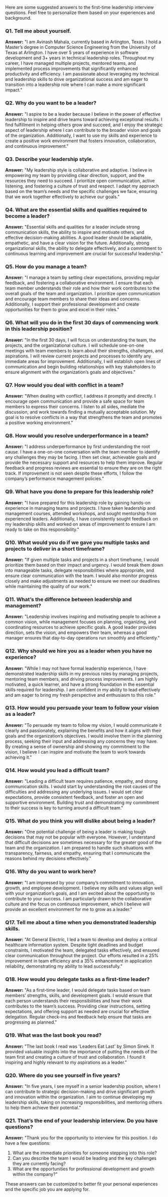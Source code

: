 Here are some suggested answers to the first-time leadership interview questions. Feel free to personalize them based on your experiences and background.

### Q1. Tell me about yourself.
**Answer:**
"I am Avinash Mahala, currently based in Arlington, Texas. I hold a Master’s degree in Computer Science Engineering from the University of Texas at Arlington. I have over 5 years of experience in software development and 3+ years in technical leadership roles. Throughout my career, I have managed multiple projects, mentored teams, and implemented process improvements that significantly enhanced productivity and efficiency. I am passionate about leveraging my technical and leadership skills to drive organizational success and am eager to transition into a leadership role where I can make a more significant impact."

### Q2. Why do you want to be a leader?
**Answer:**
"I aspire to be a leader because I believe in the power of effective leadership to inspire and drive teams toward achieving exceptional results. I find fulfillment in helping others grow and succeed, and I enjoy the strategic aspect of leadership where I can contribute to the broader vision and goals of the organization. Additionally, I want to use my skills and experience to create a positive work environment that fosters innovation, collaboration, and continuous improvement."

### Q3. Describe your leadership style.
**Answer:**
"My leadership style is collaborative and adaptive. I believe in empowering my team by providing clear direction, support, and the resources they need to succeed. I prioritize open communication, active listening, and fostering a culture of trust and respect. I adapt my approach based on the team’s needs and the specific challenges we face, ensuring that we work together effectively to achieve our goals."

### Q4. What are the essential skills and qualities required to become a leader?
**Answer:**
"Essential skills and qualities for a leader include strong communication skills, the ability to inspire and motivate others, and effective decision-making abilities. A good leader should be adaptable, empathetic, and have a clear vision for the future. Additionally, strong organizational skills, the ability to delegate effectively, and a commitment to continuous learning and improvement are crucial for successful leadership."

### Q5. How do you manage a team?
**Answer:**
"I manage a team by setting clear expectations, providing regular feedback, and fostering a collaborative environment. I ensure that each team member understands their role and how their work contributes to the overall goals of the team and organization. I prioritize open communication and encourage team members to share their ideas and concerns. Additionally, I support their professional development and create opportunities for them to grow and excel in their roles."

### Q6. What will you do in the first 30 days of commencing work in this leadership position?
**Answer:**
"In the first 30 days, I will focus on understanding the team, the projects, and the organizational culture. I will schedule one-on-one meetings with team members to learn about their strengths, challenges, and aspirations. I will review current projects and processes to identify any immediate areas for improvement. Additionally, I will establish open lines of communication and begin building relationships with key stakeholders to ensure alignment with the organization’s goals and objectives."

### Q7. How would you deal with conflict in a team?
**Answer:**
"When dealing with conflict, I address it promptly and directly. I encourage open communication and provide a safe space for team members to express their concerns. I listen to all sides, mediate the discussion, and work towards finding a mutually acceptable solution. My goal is to resolve conflicts in a way that strengthens the team and promotes a positive working environment."

### Q8. How would you resolve underperformance in a team?
**Answer:**
"I address underperformance by first understanding the root cause. I have a one-on-one conversation with the team member to identify any challenges they may be facing. I then set clear, achievable goals and provide the necessary support and resources to help them improve. Regular feedback and progress reviews are essential to ensure they are on the right track. If improvement is not seen despite these efforts, I follow the company’s performance management policies."

### Q9. What have you done to prepare for this leadership role?
**Answer:**
"I have prepared for this leadership role by gaining hands-on experience in managing teams and projects. I have taken leadership and management courses, attended workshops, and sought mentorship from experienced leaders. Additionally, I have consistently sought feedback on my leadership skills and worked on areas of improvement to ensure I am ready to take on this responsibility."

### Q10. What would you do if we gave you multiple tasks and projects to deliver in a short timeframe?
**Answer:**
"If given multiple tasks and projects in a short timeframe, I would prioritize them based on their impact and urgency. I would break them down into manageable tasks, delegate responsibilities where appropriate, and ensure clear communication with the team. I would also monitor progress closely and make adjustments as needed to ensure we meet our deadlines while maintaining the quality of our work."

### Q11. What’s the difference between leadership and management?
**Answer:**
"Leadership involves inspiring and motivating people to achieve a common vision, while management focuses on planning, organizing, and coordinating resources to achieve specific goals. A good leader provides direction, sets the vision, and empowers their team, whereas a good manager ensures that day-to-day operations run smoothly and efficiently."

### Q12. Why should we hire you as a leader when you have no experience?
**Answer:**
"While I may not have formal leadership experience, I have demonstrated leadership skills in my previous roles by managing projects, mentoring team members, and driving process improvements. I am highly motivated, a quick learner, and have a strong foundation in the essential skills required for leadership. I am confident in my ability to lead effectively and am eager to bring my fresh perspective and enthusiasm to this role."

### Q13. How would you persuade your team to follow your vision as a leader?
**Answer:**
"To persuade my team to follow my vision, I would communicate it clearly and passionately, explaining the benefits and how it aligns with their goals and the organization’s objectives. I would involve them in the planning process, seeking their input and addressing any concerns they may have. By creating a sense of ownership and showing my commitment to the vision, I believe I can inspire and motivate the team to work towards achieving it."

### Q14. How would you lead a difficult team?
**Answer:**
"Leading a difficult team requires patience, empathy, and strong communication skills. I would start by understanding the root causes of the difficulties and addressing any underlying issues. I would set clear expectations, provide consistent feedback, and foster an open and supportive environment. Building trust and demonstrating my commitment to their success is key to turning around a difficult team."

### Q15. What do you think you will dislike about being a leader?
**Answer:**
"One potential challenge of being a leader is making tough decisions that may not be popular with everyone. However, I understand that difficult decisions are sometimes necessary for the greater good of the team and the organization. I am prepared to handle such situations with transparency, fairness, and empathy, ensuring that I communicate the reasons behind my decisions effectively."

### Q16. Why do you want to work here?
**Answer:**
"I am impressed by your company’s commitment to innovation, growth, and employee development. I believe my skills and values align well with your organization’s goals, and I am excited about the opportunity to contribute to your success. I am particularly drawn to the collaborative culture and the focus on continuous improvement, which I believe will provide an excellent environment for me to grow as a leader."

### Q17. Tell me about a time when you demonstrated leadership skills.
**Answer:**
"At General Electric, I led a team to develop and deploy a critical healthcare information system. Despite tight deadlines and budget constraints, I motivated the team, delegated tasks effectively, and ensured clear communication throughout the project. Our efforts resulted in a 25% improvement in team efficiency and a 35% enhancement in application reliability, demonstrating my ability to lead successfully."

### Q18. How would you delegate tasks as a first-time leader?
**Answer:**
"As a first-time leader, I would delegate tasks based on team members’ strengths, skills, and development goals. I would ensure that each person understands their responsibilities and how their work contributes to the team’s success. Providing clear instructions, setting expectations, and offering support as needed are crucial for effective delegation. Regular check-ins and feedback help ensure that tasks are progressing as planned."

### Q19. What was the last book you read?
**Answer:**
"The last book I read was 'Leaders Eat Last' by Simon Sinek. It provided valuable insights into the importance of putting the needs of the team first and creating a culture of trust and collaboration. I found it inspiring and highly relevant to my aspirations as a leader."

### Q20. Where do you see yourself in five years?
**Answer:**
"In five years, I see myself in a senior leadership position, where I can contribute to strategic decision-making and drive significant growth and innovation within the organization. I aim to continue developing my leadership skills, taking on increasing responsibilities, and mentoring others to help them achieve their potential."

### Q21. That’s the end of your leadership interview. Do you have questions?
**Answer:**
"Thank you for the opportunity to interview for this position. I do have a few questions: 
1. What are the immediate priorities for someone stepping into this role?
2. Can you describe the team I would be leading and the key challenges they are currently facing?
3. What are the opportunities for professional development and growth within the company?"

These answers can be customized to better fit your personal experiences and the specific job you are applying for.